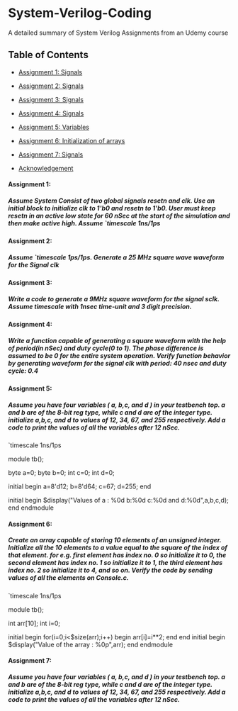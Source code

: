 # System-Verilog-Coding

A detailed summary of System Verilog Assignments from an Udemy course

## Table of Contents 
  
 * [Assignment 1: Signals](#assignment-1)
 * [Assignment 2: Signals](#assignment-2)
 * [Assignment 3: Signals](#assignment-3)
* [Assignment 4: Signals](#assignment-4)
* [Assignment 5: Variables](#assignment-5)
* [Assignment 6: Initialization of arrays](#assignment-6)
* [Assignment 7: Signals](#assignment-6) 
     
 * [Acknowledgement](#acknowledgement) 
 
  
  
 #### Assignment 1: 
 ##### Assume System Consist of two global signals resetn and clk. Use an initial block to initialize clk to 1'b0 and resetn to 1'b0. User must keep resetn in an active low state for 60 nSec at the start of the simulation and then make active high. Assume `timescale 1ns/1ps

  ####  Assignment 2: 
  ##### Assume `timescale 1ps/1ps. Generate a 25 MHz square wave waveform for the Signal clk


  ####  Assignment 3: 
  #####  Write a code to generate a 9MHz square waveform for the signal sclk. Assume timescale with 1nsec time-unit and 3 digit precision.


  ####  Assignment 4: 
 ##### Write a function capable of generating a square waveform with the help of period(in nSec) and duty cycle(0 to 1). The phase difference is assumed to be 0 for the entire system operation. Verify function behavior by generating waveform for the signal clk with period: 40 nsec and duty cycle: 0.4


  ####  Assignment 5: 
 ##### Assume you have four variables ( a, b,c, and d )  in your testbench top. a and b are of the 8-bit reg type, while c and d are of the integer type. initialize a,b,c, and d to values of 12, 34, 67, and 255 respectively. Add a code to print the values of all the variables after 12 nSec.
 
 `timescale 1ns/1ps

module tb();
   
  byte a=0;
  byte b=0;
  int c=0;
  int d=0;
  
  initial begin
    a=8'd12;
    b=8'd64;
    c=67;
    d=255;
  end
  
  initial begin
    $display("Values of a : %0d  b:%0d  c:%0d and d:%0d",a,b,c,d);
  end
endmodule


  ####  Assignment 6: 
 ##### Create an array capable of storing 10 elements of an unsigned integer. Initialize all the 10 elements to a value equal to the square of the index of that element. for e.g. first element has index no. 0 so initialize it to 0, the second element has index no. 1 so initialize it to 1, the third element has index no. 2 so initialize it to 4, and so on. Verify the code by sending values of all the elements on Console.c.

 `timescale 1ns/1ps

module tb();
	
  int arr[10];
  int i=0;
  
  initial begin
    for(i=0;i<$size(arr);i++)
    begin
      arr[i]=i**2;
    end
  end
  initial begin
  $display("Value of the array : %0p",arr);
  end
endmodule


####  Assignment 7: 
 ##### Assume you have four variables ( a, b,c, and d )  in your testbench top. a and b are of the 8-bit reg type, while c and d are of the integer type. initialize a,b,c, and d to values of 12, 34, 67, and 255 respectively. Add a code to print the values of all the variables after 12 nSec.

 
